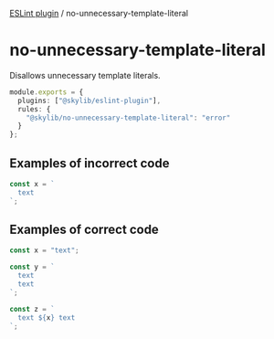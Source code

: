 [ESLint plugin](index.md) / no-unnecessary-template-literal

# no-unnecessary-template-literal

Disallows unnecessary template literals.

```ts
module.exports = {
  plugins: ["@skylib/eslint-plugin"],
  rules: {
    "@skylib/no-unnecessary-template-literal": "error"
  }
};
```

## Examples of incorrect code

```ts
const x = `
  text
`;
```

## Examples of correct code

```ts
const x = "text";

const y = `
  text
  text
`;

const z = `
  text ${x} text
`;
```